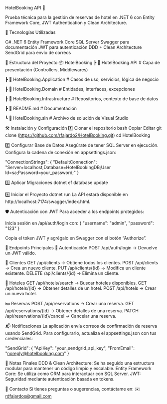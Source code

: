 HotelBooking API 🚀

Prueba técnica para la gestión de reservas de hotel en .NET 6 con Entity Framework Core, JWT Authentication y Clean Architecture.


📌 Tecnologías Utilizadas

C# .NET 6
Entity Framework Core
SQL Server
Swagger para documentación
JWT para autenticación
DDD + Clean Architecture
SendGrid para envío de correos

📂 Estructura del Proyecto
📦 HotelBooking
┣ 📂 HotelBooking.API             # Capa de presentación (Controllers, Middlewares)

┣ 📂 HotelBooking.Application     # Casos de uso, servicios, lógica de negocio

┣ 📂 HotelBooking.Domain          # Entidades, interfaces, excepciones

┣ 📂 HotelBooking.Infrastructure  # Repositorios, contexto de base de datos

┣ 📜 README.md                    # Documentación

┗ 📜 HotelBooking.sln             # Archivo de solución de Visual Studio

 
🛠️ Instalación y Configuración
1️⃣ Clonar el repositorio
bash
Copiar
Editar
git clone (https://github.com/rfajardo2/HotelBooking.git)
cd HotelBooking

2️⃣ Configurar Base de Datos
Asegúrate de tener SQL Server en ejecución.
Configura la cadena de conexión en appsettings.json:

"ConnectionStrings": {
   "DefaultConnection": "Server=localhost;Database=HotelBookingDB;User Id=sa;Password=your_password;"
}

3️⃣ Aplicar Migraciones
dotnet ef database update

4️⃣ Iniciar el Proyecto
dotnet run
La API estará disponible en http://localhost:7174/swagger/index.html.

🛡️ Autenticación con JWT
Para acceder a los endpoints protegidos:

Inicia sesión en /api/auth/login con:
{
  "username": "admin",
  "password": "123"
}

Copia el token JWT y agrégalo en Swagger con el botón “Authorize”.

📖 Endpoints Principales
🔑 Autenticación
POST /api/auth/login → Devuelve un JWT válido.

🧑 Clientes
GET /api/clients → Obtiene todos los clientes.
POST /api/clients → Crea un nuevo cliente.
PUT /api/clients/{id} → Modifica un cliente existente.
DELETE /api/clients/{id} → Elimina un cliente.

🏨 Hoteles
GET /api/hotels/search → Buscar hoteles disponibles.
GET /api/hotels/{id} → Obtener detalles de un hotel.
POST /api/hotels → Crear un nuevo hotel.

🛏️ Reservas
POST /api/reservations → Crear una reserva.
GET /api/reservations/{id} → Obtener detalles de una reserva.
PATCH /api/reservations/{id}/cancel → Cancelar una reserva.

📬 Notificaciones
La aplicación envía correos de confirmación de reserva usando SendGrid.
Para configurarlo, actualiza el appsettings.json con tus credenciales:

"SendGrid": {
   "ApiKey": "your_sendgrid_api_key",
   "FromEmail": "noreply@hotelbooking.com"
}

📌 Notas Finales
DDD & Clean Architecture: Se ha seguido una estructura modular para mantener un código limpio y escalable.
Entity Framework Core: Se utiliza como ORM para interactuar con SQL Server.
JWT: Seguridad mediante autenticación basada en tokens.

📩 Contacto
Si tienes preguntas o sugerencias, contáctame en:
✉️ rdfajardos@gmail.com
